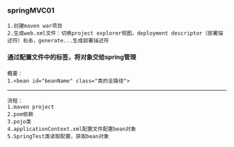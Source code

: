 ### springMVC01
```
1.创建maven war项目
2.生成web.xml文件：切换project explorer视图，deployment descriptor（部署描述符）右击，generate...生成部署描述符
```




#### 通过配置文件中的<bean>标签，将对象交给spring管理
```
概要：
1.<bean id="beanName" class="类的全路径">
```
---
```
流程：
1.maven project
2.pom依赖
3.pojo类
4.applicationContext.xml配置文件配置bean对象
5.SpringTest类读取配置，获取bean对象
```
